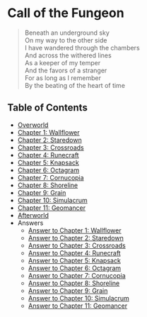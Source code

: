 # Call of the Fungeon

> Beneath an underground sky<br>
> On my way to the other side<br>
> I have wandered through the chambers<br>
> And across the withered lines<br>
> As a keeper of my temper<br>
> And the favors of a stranger<br>
> For as long as I remember<br>
> By the beating of the heart of time


## Table of Contents

- [Overworld](sections/overworld.md)
- [Chapter 1: Wallflower](sections/wallflower.md)
- [Chapter 2: Staredown](sections/staredown.md)
- [Chapter 3: Crossroads](sections/crossroads.md)
- [Chapter 4: Runecraft](sections/runecraft.md)
- [Chapter 5: Knapsack](sections/knapsack.md)
- [Chapter 6: Octagram](sections/octagram.md)
- [Chapter 7: Cornucopia](sections/cornucopia.md)
- [Chapter 8: Shoreline](sections/shoreline.md)
- [Chapter 9: Grain](sections/grain.md)
- [Chapter 10: Simulacrum](sections/simulacrum.md)
- [Chapter 11: Geomancer](sections/geomancer.md)
- [Afterworld](sections/afterworld.md)
- Answers
  - [Answer to Chapter 1: Wallflower](sections/answers/wallflower.md)
  - [Answer to Chapter 2: Staredown](sections/answers/staredown.md)
  - [Answer to Chapter 3: Crossroads](sections/answers/crossroads.md)
  - [Answer to Chapter 4: Runecraft](sections/answers/runecraft.md)
  - [Answer to Chapter 5: Knapsack](sections/answers/knapsack.md)
  - [Answer to Chapter 6: Octagram](sections/answers/octagram.md)
  - [Answer to Chapter 7: Cornucopia](sections/answers/cornucopia.md)
  - [Answer to Chapter 8: Shoreline](sections/answers/shoreline.md)
  - [Answer to Chapter 9: Grain](sections/answers/grain.md)
  - [Answer to Chapter 10: Simulacrum](sections/answers/simulacrum.md)
  - [Answer to Chapter 11: Geomancer](sections/answers/geomancer.md)
